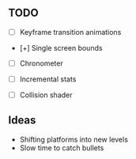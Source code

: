 ## TODO

- [ ] Keyframe transition animations
- [+] Single screen bounds
- [ ] Chronometer
- [ ] Incremental stats

- [ ] Collision shader


## Ideas

* Shifting platforms into new levels
* Slow time to catch bullets
